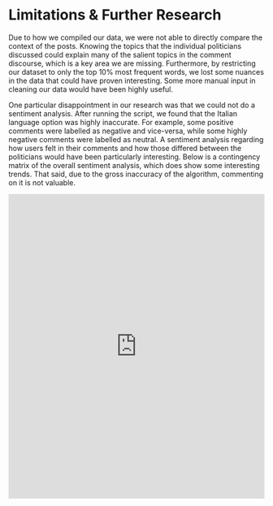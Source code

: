 
# Limitations & Further Research

Due to how we compiled our data, we were not able to directly compare the context of the posts. Knowing the topics that the individual politicians discussed could explain many of the salient topics in the comment discourse, which is a key area we are missing. Furthermore, by restricting our dataset to only the top 10% most frequent words, we lost some nuances in the data that could have proven interesting. Some more manual input in cleaning our data would have been highly useful.


One particular disappointment in our research was that we could not do a sentiment analysis. After running the script, we found that the Italian language option was highly inaccurate. For example, some positive comments were labelled as negative and vice-versa, while some highly negative comments were labelled as neutral. A sentiment analysis regarding how users felt in their comments and how those differed between the politicians would have been particularly interesting. Below is a contingency matrix of the overall sentiment analysis, which does show some interesting trends. That said, due to the gross inaccuracy of the algorithm, commenting on it is not valuable.

<iframe class="scribd_iframe_embed" src="https://www.scribd.com/embeds/378745776/content?start_page=1&view_mode=scroll&access_key=key-IUllg9JTKAquHnuSisYN&show_recommendations=true" data-auto-height="false" data-aspect-ratio="1.3333333333333333" scrolling="no" id="doc_94742" width="100%" height="600" frameborder="0"></iframe>



